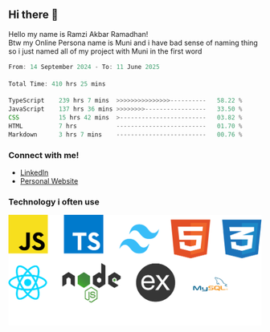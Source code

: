 ## Hi there 👋
Hello my name is Ramzi Akbar Ramadhan!\
Btw my Online Persona name is Muni and i have bad sense of naming thing so i just named all of my project with Muni in the first word
<!--START_SECTION:Muni-->

```Javascript
From: 14 September 2024 - To: 11 June 2025

Total Time: 410 hrs 25 mins

TypeScript    239 hrs 7 mins  >>>>>>>>>>>>>>>----------   58.22 %
JavaScript    137 hrs 36 mins >>>>>>>>-----------------   33.50 %
CSS           15 hrs 42 mins  >------------------------   03.82 %
HTML          7 hrs           -------------------------   01.70 %
Markdown      3 hrs 7 mins    -------------------------   00.76 %
```

<!--END_SECTION:Muni-->
### Connect with me!
* [LinkedIn](https://www.linkedin.com/in/ramzi-akbar-ramadhan-b8b05a243/)
* [Personal Website](https://www.muniporto.my.id/)
### Technology i often use
![Technology List](assets/techlist.png)
